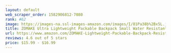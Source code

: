 ```yaml
---
layout: default 
﻿web_scraper_order: 1582906812-7080
rank: #62
image: https://images-na.ssl-images-amazon.com/images/I/81Pa38b%2Bx5L.jpg
title: ZOMAKE Ultra Lightweight Packable Backpack Small Water Resistant Travel Hiking Daypack
url: https://www.amazon.com/ZOMAKE-Lightweight-Packable-Backpack-Resistant/dp/B01DNGEORW/ref=zg_mw_sporting-goods_62?_encoding=UTF8&psc=1&refRID=5CP7JJH669Q653S4FQ41
reviews: 4.6 out of 5 stars
price: $15.99 - $16.99
---
```

